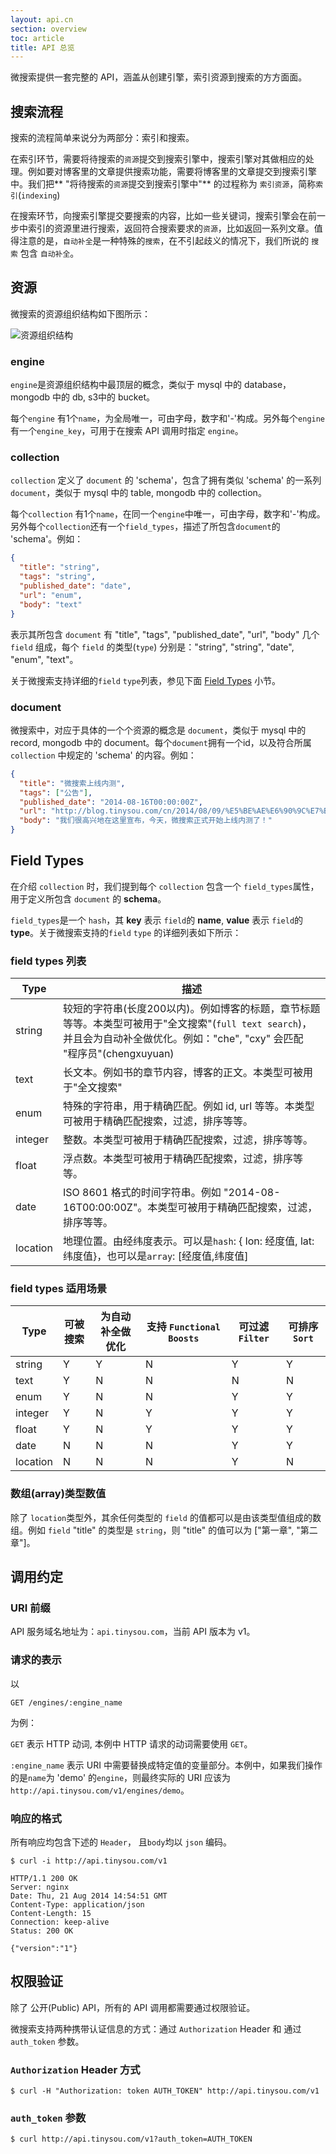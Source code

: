 ```yaml
---
layout: api.cn
section: overview
toc: article
title: API 总览
---
```


微搜索提供一套完整的 API，涵盖从创建引擎，索引资源到搜索的方方面面。

## 搜索流程

搜索的流程简单来说分为两部分：索引和搜索。

在索引环节，需要将待搜索的`资源`提交到搜索引擎中，搜索引擎对其做相应的处理。例如要对博客里的文章提供搜索功能，需要将博客里的文章提交到搜索引擎中。我们把** "将待搜索的`资源`提交到搜索引擎中"** 的过程称为 `索引资源`，简称`索引`(`indexing`)

在搜索环节，向搜索引擎提交要搜索的内容，比如一些关键词，搜索引擎会在前一步中索引的资源里进行搜索，返回符合搜索要求的`资源`，比如返回一系列文章。值得注意的是，`自动补全`是一种特殊的`搜索`，在不引起歧义的情况下，我们所说的 `搜索` 包含 `自动补全`。

## 资源

微搜索的资源组织结构如下图所示：

![资源组织结构][resource_structure]

### engine

`engine`是资源组织结构中最顶层的概念，类似于 mysql 中的 database，mongodb 中的 db, s3中的 bucket。

每个`engine` 有1个`name`，为全局唯一，可由字母，数字和'-'构成。另外每个`engine`有一个`engine_key`，可用于在搜索 API 调用时指定 `engine`。

### collection

`collection` 定义了 `document` 的 'schema'，包含了拥有类似 'schema' 的一系列 `document`，类似于 mysql 中的 table, mongodb 中的 collection。

每个`collection` 有1个`name`，在同一个`engine`中唯一，可由字母，数字和'-'构成。另外每个`collection`还有一个`field_types`，描述了所包含`document`的 'schema'。例如：

```json
{
  "title": "string",
  "tags": "string",
  "published_date": "date",
  "url": "enum",
  "body": "text"
}
```

表示其所包含 `document` 有 "title", "tags", "published_date", "url", "body" 几个 `field` 组成，每个 `field` 的类型(`type`) 分别是："string", "string", "date", "enum", "text"。

关于微搜索支持详细的`field` `type`列表，参见下面 [Field Types][field_types] 小节。

### document

微搜索中，对应于具体的一个个资源的概念是 `document`，类似于 mysql 中的 record, mongodb 中的 document。每个`document`拥有一个id，以及符合所属 `collection` 中规定的 'schema' 的内容。例如：

```json
{
  "title": "微搜索上线内测",
  "tags": ["公告"],
  "published_date": "2014-08-16T00:00:00Z",
  "url": "http://blog.tinysou.com/cn/2014/08/09/%E5%BE%AE%E6%90%9C%E7%B4%A2%E4%B8%8A%E7%BA%BF%E5%86%85%E6%B5%8B.html",
  "body": "我们很高兴地在这里宣布，今天，微搜索正式开始上线内测了！"
}
```


## Field Types

在介绍 `collection` 时，我们提到每个 `collection` 包含一个 `field_types`属性，用于定义所包含 `document` 的 **schema**。

`field_types`是一个 `hash`，其 **key** 表示 `field`的 **name**, **value** 表示 `field`的 **type**。关于微搜索支持的`field` `type` 的详细列表如下所示：

### field types 列表

| Type | 描述 |
| ------- | ------ |
| string  | 较短的字符串(长度200以内)。例如博客的标题，章节标题等等。本类型可被用于"全文搜索"(`full text search`)，并且会为自动补全做优化。例如："che", "cxy" 会匹配 "程序员"(chengxuyuan) |
| text    | 长文本。例如书的章节内容，博客的正文。本类型可被用于"全文搜索" |
| enum    | 特殊的字符串，用于精确匹配。例如 id, url 等等。本类型可被用于精确匹配搜索，过滤，排序等等。 |
| integer | 整数。本类型可被用于精确匹配搜索，过滤，排序等等。 |
| float   | 浮点数。本类型可被用于精确匹配搜索，过滤，排序等等。 |
| date    | ISO 8601 格式的时间字符串。例如 "2014-08-16T00:00:00Z"。本类型可被用于精确匹配搜索，过滤，排序等等。 |
| location| 地理位置。由经纬度表示。可以是`hash`: { lon: 经度值, lat: 纬度值}，也可以是`array`: [经度值,纬度值] |

### field types 适用场景

| Type       | 可被搜索    | 为自动补全做优化 |  支持 `Functional Boosts` | 可过滤 `Filter` | 可排序 `Sort` |
| ---------- | ------ | ----------------- | ------------------------ | ----------- | --------------- |
| string    | Y | Y | N | Y | Y |
| text      | Y | N | N | N | N |
| enum      | Y | N | N | Y | Y |
| integer   | Y | N | Y | Y | Y |
| float     | Y | N | Y | Y | Y |
| date      | N | N | N | Y | Y |
| location  | N | N | N | Y | N |

### 数组(array)类型数值

除了 `location`类型外，其余任何类型的 `field` 的值都可以是由该类型值组成的数组。例如 `field` "title" 的类型是 `string`，则 "title" 的值可以为 ["第一章", "第二章"]。

## 调用约定

### URI 前缀

API 服务域名地址为：`api.tinysou.com`，当前 API 版本为 v1。

### 请求的表示

以

```
GET /engines/:engine_name
```

为例：

`GET` 表示 HTTP 动词, 本例中 HTTP 请求的动词需要使用 `GET`。

`:engine_name` 表示 URI 中需要替换成特定值的变量部分。本例中，如果我们操作的是`name`为 'demo' 的`engine`，则最终实际的 URI 应该为 `http://api.tinysou.com/v1/engines/demo`。

### 响应的格式

所有响应均包含下述的 `Header`， 且`body`均以 `json` 编码。

```
$ curl -i http://api.tinysou.com/v1

HTTP/1.1 200 OK
Server: nginx
Date: Thu, 21 Aug 2014 14:54:51 GMT
Content-Type: application/json
Content-Length: 15
Connection: keep-alive
Status: 200 OK

{"version":"1"}
```

## 权限验证

除了 公开(Public) API，所有的 API 调用都需要通过权限验证。

微搜索支持两种携带认证信息的方式：通过 `Authorization` Header 和 通过 `auth_token` 参数。

### `Authorization` Header 方式

```
$ curl -H "Authorization: token AUTH_TOKEN" http://api.tinysou.com/v1
```

### `auth_token` 参数

```
$ curl http://api.tinysou.com/v1?auth_token=AUTH_TOKEN
```

[resource_structure]:/images/resource_structure.png
[field_types]:/v1/overview.html#2-Field-Types
